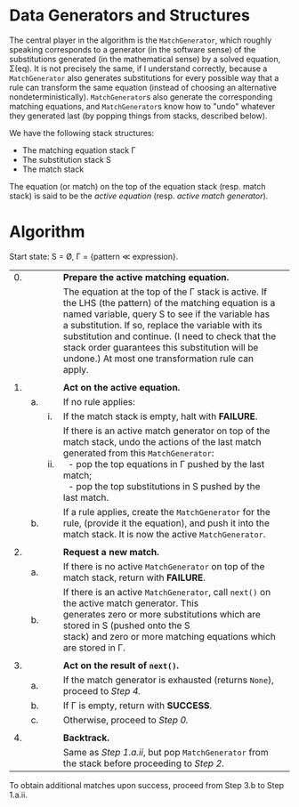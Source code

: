 # Data Generators and Structures

The central player in the algorithm is the `MatchGenerator`, which roughly speaking
corresponds to a generator (in the software sense) of the substitutions generated
(in the mathematical sense) by a solved equation, Σ(eq). It is not precisely the
same, if I understand correctly, because a `MatchGenerator` also generates substitutions
for every possible way that a rule can transform the same equation (instead of
choosing an alternative nondeterministically). `MatchGenerator`s also generate the
corresponding matching equations, and `MatchGenerator`s know how to "undo" whatever they
generated last (by popping things from stacks, described below).

We have the following stack structures:

  * The matching equation stack Γ
  * The substitution stack S
  * The match stack

The equation (or match) on the top of the equation stack (resp. match
stack) is said to be the _active equation_ (resp. _active match generator_).

# Algorithm

Start state: S = Ø, Γ = {pattern ≪ expression}.

|      |      |      |                                                              |      |
| ---- | ---- | ---- | ------------------------------------------------------------ | ---- |
| 0.   |      |      | **Prepare the active matching equation.**                    |      |
|      |      |      | The equation at the top of the Γ stack is active. If the LHS (the pattern) of the matching equation is a named variable, query S to see if the variable has a substitution. If so, replace the variable with its substitution and continue. (I need to check that the stack order guarantees this substitution will be undone.) At most one transformation rule can apply. |      |
|      |      |      |                                                              |      |
| 1.   |      |      | **Act on the active equation.**                              |      |
|      | a.   |      | If no rule applies:                                          |      |
|      |      | i.   | If the match stack is empty, halt with **FAILURE**.        |      |
|      |      | ii.  | If there is an active match generator on top of the match stack, undo the actions of the last match generated from this `MatchGenerator`:<br>&nbsp;&nbsp;- pop the top equations in Γ pushed by the last match;<br>&nbsp;&nbsp;- pop the top  substitutions in S pushed by the last match. |      |
|      | b.   |      | If a rule applies, create the `MatchGenerator` for the rule, (provide it the equation), and push it into the match stack. It is now the active `MatchGenerator`. |      |
|      |      |      |                                                              |      |
| 2.   |      |      | **Request a new match.**                                     |      |
|      | a.   |      | If there is no active `MatchGenerator` on top of the match stack, return with **FAILURE**. |      |
|      | b.   |      | If there is an active `MatchGenerator`, call `next()` on the active match generator. This<br/>generates zero or more substitutions which are stored in S (pushed onto the S<br/>stack) and zero or more matching equations which are stored in Γ. |      |
|      |      |      |                                                              |      |
| 3.   |      |      | **Act on the result of `next()`.**                           |      |
|      | a.   |      | If the match generator is exhausted (returns `None`), proceed to *Step 4.* |      |
|      | b.   |      | If Γ is empty, return with **SUCCESS**.                      |      |
|      | c.   |      | Otherwise, proceed to *Step 0.*                              |      |
|      |      |      |                                                              |      |
| 4.   |      |      | **Backtrack.**                                               |      |
|      |      |      | Same as *Step 1.a.ii*, but pop `MatchGenerator` from the stack before proceeding to *Step 2*. |      |

To obtain additional matches upon success, proceed from Step 3.b to Step 1.a.ii.

